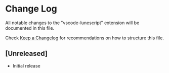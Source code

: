 # Change Log

All notable changes to the "vscode-lunescript" extension will be documented in this file.

Check [Keep a Changelog](http://keepachangelog.com/) for recommendations on how to structure this file.

## [Unreleased]

- Initial release